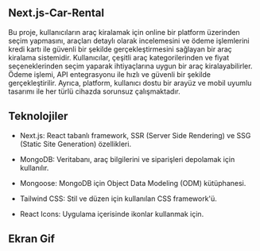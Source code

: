 ## Next.js-Car-Rental

Bu proje, kullanıcıların araç kiralamak için online bir platform üzerinden seçim yapmasını, araçları detaylı olarak incelemesini ve ödeme işlemlerini kredi kartı ile güvenli bir şekilde gerçekleştirmesini sağlayan bir araç kiralama sistemidir. 
Kullanıcılar, çeşitli araç kategorilerinden ve fiyat seçeneklerinden seçim yaparak ihtiyaçlarına uygun bir araç kiralayabilirler.
Ödeme işlemi,  API entegrasyonu ile hızlı ve güvenli bir şekilde gerçekleştirilir.
Ayrıca, platform, kullanıcı dostu bir arayüz ve mobil uyumlu tasarımı ile her türlü cihazda sorunsuz çalışmaktadır.

## Teknolojiler

* Next.js: React tabanlı framework, SSR (Server Side Rendering) ve SSG (Static Site Generation) özellikleri.
  
* MongoDB: Veritabanı, araç bilgilerini ve siparişleri depolamak için kullanılır.
  
* Mongoose: MongoDB için Object Data Modeling (ODM) kütüphanesi.

* Tailwind CSS: Stil ve düzen için kullanılan CSS framework'ü.

* React Icons: Uygulama içerisinde ikonlar kullanmak için.


## Ekran Gif

